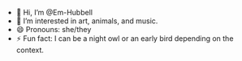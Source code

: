 - 👋 Hi, I’m @Em-Hubbell
- 👀 I’m interested in art, animals, and music.
- 😄 Pronouns: she/they
- ⚡ Fun fact: I can be a night owl or an early bird depending on the context. 

<!---
Em-Hubbell/Em-Hubbell is a ✨ special ✨ repository because its `README.md` (this file) appears on your GitHub profile.
You can click the Preview link to take a look at your changes.
--->
